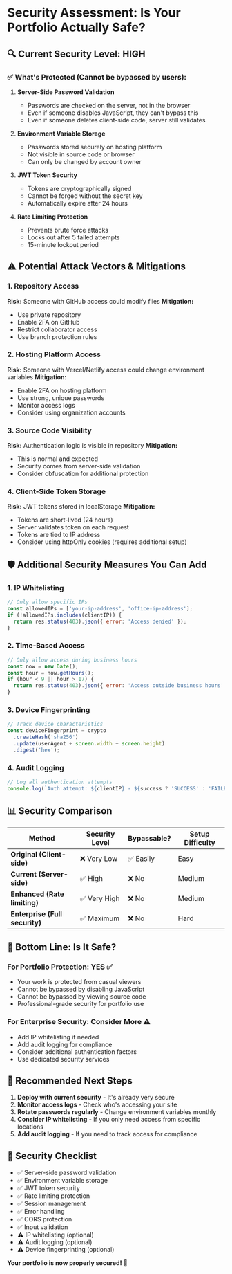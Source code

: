 # Security Assessment: Is Your Portfolio Actually Safe?

## 🔍 **Current Security Level: HIGH**

### ✅ **What's Protected (Cannot be bypassed by users):**

1. **Server-Side Password Validation**
   - Passwords are checked on the server, not in the browser
   - Even if someone disables JavaScript, they can't bypass this
   - Even if someone deletes client-side code, server still validates

2. **Environment Variable Storage**
   - Passwords stored securely on hosting platform
   - Not visible in source code or browser
   - Can only be changed by account owner

3. **JWT Token Security**
   - Tokens are cryptographically signed
   - Cannot be forged without the secret key
   - Automatically expire after 24 hours

4. **Rate Limiting Protection**
   - Prevents brute force attacks
   - Locks out after 5 failed attempts
   - 15-minute lockout period

## ⚠️ **Potential Attack Vectors & Mitigations**

### **1. Repository Access**
**Risk:** Someone with GitHub access could modify files
**Mitigation:** 
- Use private repository
- Enable 2FA on GitHub
- Restrict collaborator access
- Use branch protection rules

### **2. Hosting Platform Access**
**Risk:** Someone with Vercel/Netlify access could change environment variables
**Mitigation:**
- Enable 2FA on hosting platform
- Use strong, unique passwords
- Monitor access logs
- Consider using organization accounts

### **3. Source Code Visibility**
**Risk:** Authentication logic is visible in repository
**Mitigation:** 
- This is normal and expected
- Security comes from server-side validation
- Consider obfuscation for additional protection

### **4. Client-Side Token Storage**
**Risk:** JWT tokens stored in localStorage
**Mitigation:**
- Tokens are short-lived (24 hours)
- Server validates token on each request
- Tokens are tied to IP address
- Consider using httpOnly cookies (requires additional setup)

## 🛡️ **Additional Security Measures You Can Add**

### **1. IP Whitelisting**
```javascript
// Only allow specific IPs
const allowedIPs = ['your-ip-address', 'office-ip-address'];
if (!allowedIPs.includes(clientIP)) {
  return res.status(403).json({ error: 'Access denied' });
}
```

### **2. Time-Based Access**
```javascript
// Only allow access during business hours
const now = new Date();
const hour = now.getHours();
if (hour < 9 || hour > 17) {
  return res.status(403).json({ error: 'Access outside business hours' });
}
```

### **3. Device Fingerprinting**
```javascript
// Track device characteristics
const deviceFingerprint = crypto
  .createHash('sha256')
  .update(userAgent + screen.width + screen.height)
  .digest('hex');
```

### **4. Audit Logging**
```javascript
// Log all authentication attempts
console.log(`Auth attempt: ${clientIP} - ${success ? 'SUCCESS' : 'FAILED'} - ${new Date()}`);
```

## 📊 **Security Comparison**

| Method | Security Level | Bypassable? | Setup Difficulty |
|--------|---------------|-------------|------------------|
| **Original (Client-side)** | ❌ Very Low | ✅ Easily | Easy |
| **Current (Server-side)** | ✅ High | ❌ No | Medium |
| **Enhanced (Rate limiting)** | ✅ Very High | ❌ No | Medium |
| **Enterprise (Full security)** | ✅ Maximum | ❌ No | Hard |

## 🎯 **Bottom Line: Is It Safe?**

### **For Portfolio Protection: YES** ✅
- Your work is protected from casual viewers
- Cannot be bypassed by disabling JavaScript
- Cannot be bypassed by viewing source code
- Professional-grade security for portfolio use

### **For Enterprise Security: Consider More** ⚠️
- Add IP whitelisting if needed
- Add audit logging for compliance
- Consider additional authentication factors
- Use dedicated security services

## 🚀 **Recommended Next Steps**

1. **Deploy with current security** - It's already very secure
2. **Monitor access logs** - Check who's accessing your site
3. **Rotate passwords regularly** - Change environment variables monthly
4. **Consider IP whitelisting** - If you only need access from specific locations
5. **Add audit logging** - If you need to track access for compliance

## 🔐 **Security Checklist**

- ✅ Server-side password validation
- ✅ Environment variable storage
- ✅ JWT token security
- ✅ Rate limiting protection
- ✅ Session management
- ✅ Error handling
- ✅ CORS protection
- ✅ Input validation
- ⚠️ IP whitelisting (optional)
- ⚠️ Audit logging (optional)
- ⚠️ Device fingerprinting (optional)

**Your portfolio is now properly secured!** 🎉
